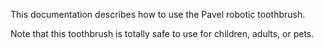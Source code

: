 This documentation describes how to use the Pavel robotic 
toothbrush.

Note that this toothbrush is totally safe to use for children, adults, or pets.